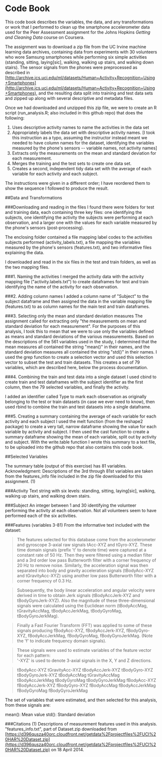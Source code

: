 Code Book
========================================================

This code book describes the variables, the data, and any transformations or work that I performed to clean up the smartphone accelerometer data used for the Peer Assessment assignment for the Johns Hopkins *Getting and Cleaning Data* course on Coursera.

The assignment was to download a zip file from the UC Irvine machine learning data archives, containing data from experiments with 30 volunteers who wore Samsung smartphones while performing six simple activities (standing, sitting, laying[sic], walking, walking up stairs, and walking down stairs). The sensor signals from the phones were preprocessed as described in [http://archive.ics.uci.edu/ml/datasets/Human+Activity+Recognition+Using+Smartphones](http://archive.ics.uci.edu/ml/datasets/Human+Activity+Recognition+Using+Smartphones), and the resulting data split into training and test data sets and zipped up along with several descriptive and metadata files. 

Once we had downloaded and unzipped this zip file, we were to create an R script (run_analysis.R; also included in this github repo) that does the following:

1. Uses descriptive activity names to name the activities in the data set
2. Appropriately labels the data set with descriptive activity names. [I took this instruction as a typo, assuming the instructor instead meant we needed to have column names for the dataset, identifying the variables measured by the phone's sensors -- variable names, not activity names]
3. Extracts only the measurements on the mean and standard deviation for each measurement. 
4. Merges the training and the test sets to create one data set.
5. Creates a second, independent tidy data set with the average of each variable for each activity and each subject. 


The instructions were given in a different order; I have reordered them to show the sequence I followed to produce the result.

##Data and Transformations

###Downloading and reading in the files
I found there were folders for test and training data, each containing three key files: one identifying the subjects, one identifying the activity the subjects were performing at each observation, and a larger one with the values for each variable measured by the phone's sensors (post-processing). 

The enclosing folder contained a file mapping label codes to the activities subjects performed (activity_labels.txt), a file mapping the variables measured by the phone's sensors (features.txt), and two informative files explaining the data.

I downloaded and read in the six files in the test and train folders, as well as the two mapping files.

###1. Naming the activities
I merged the activity data with the activity mapping file ("activity.labels.txt") to create dataframes for test and train identifying the name of the activity for each observation.

###2. Adding column names
I added a column name of "Subject" to the subject dataframe and then assigned the data in the variable mapping file (features.txt) to as column names for the main test and train dataframes.

###3. Selecting only the mean and standard deviation measures
The assignment called for extracting only "the measurements on mean and standard deviation for each measurement". For the purposes of this analysis, I took this to mean that we were to use only the variables defined as means and standard deviations of the various measurements. Based on the descriptions of the 561 variables used in the study, I determined that the mean measures all contained the string "mean()" in their names, and the standard deviation measures all contained the string "std()" in their names. I used the grep function to create a selection vector and used this selection vector to subset the test and train datasets. This creates a set of 79 variables, which are described here, below the process documentation.

###4. Combining the train and test data into a single dataset
I used cbind to create train and test dataframes with the subject identifier as the first column, then the 79 selected variables, and finally the activity.

I added an identifier called Type to mark each observation as originally belonging to the test or train datasets (in case we ever need to know), then used rbind to combine the train and test datasets into a single dataframe.

###5. Creating a summary containing the average of each variable for each activity and each subject
I used the melt function (from the reshape2 package) to create a very tall, narrow dataframe showing the value for each variable by activity and subject. I then used the cast function to create a summary dataframe showing the mean of each variable, split out by activity and subject. With the write.table function I wrote this summary to a text file, to be uploaded into the github repo that also contains this code book. 


##Selected Variables

The summary table (output of this exercise) has 81 variables. Acknowledgment: Descriptions of the 3rd through 81st variables are taken from the features_info file included in the zip file downloaded for this assignment. (1)

###Activity
Text string with six levels: standing, sitting, laying[sic], walking, walking up stairs, and walking down stairs.

###Subject
An integer between 1 and 30 identifying the volunteer performing the activity at each observation. Not all volunteers seem to have performed each of the six activities.

###Features (variables 3-81)
From the informative text included with the dataset: 

> The features selected for this database come from the accelerometer and gyroscope 3-axial raw signals tAcc-XYZ and tGyro-XYZ. These time domain signals (prefix 't' to denote time) were captured at a constant rate of 50 Hz. Then they were filtered using a median filter and a 3rd order low pass Butterworth filter with a corner frequency of 20 Hz to remove noise. Similarly, the acceleration signal was then separated into body and gravity acceleration signals (tBodyAcc-XYZ and tGravityAcc-XYZ) using another low pass Butterworth filter with a corner frequency of 0.3 Hz. 

> Subsequently, the body linear acceleration and angular velocity were derived in time to obtain Jerk signals (tBodyAccJerk-XYZ and tBodyGyroJerk-XYZ). Also the magnitude of these three-dimensional signals were calculated using the Euclidean norm (tBodyAccMag, tGravityAccMag, tBodyAccJerkMag, tBodyGyroMag, tBodyGyroJerkMag). 

> Finally a Fast Fourier Transform (FFT) was applied to some of these signals producing fBodyAcc-XYZ, fBodyAccJerk-XYZ, fBodyGyro-XYZ, fBodyAccJerkMag, fBodyGyroMag, fBodyGyroJerkMag. (Note the 'f' to indicate frequency domain signals). 

> These signals were used to estimate variables of the feature vector for each pattern:  
> '-XYZ' is used to denote 3-axial signals in the X, Y and Z directions.

> tBodyAcc-XYZ
> tGravityAcc-XYZ
> tBodyAccJerk-XYZ
> tBodyGyro-XYZ
> tBodyGyroJerk-XYZ
> tBodyAccMag
> tGravityAccMag
> tBodyAccJerkMag
> tBodyGyroMag
> tBodyGyroJerkMag
> fBodyAcc-XYZ
> fBodyAccJerk-XYZ
> fBodyGyro-XYZ
> fBodyAccMag
> fBodyAccJerkMag
> fBodyGyroMag
> fBodyGyroJerkMag

The set of variables that were estimated, and then selected for this analysis, from these signals are: 

mean(): Mean value
std(): Standard deviation



###Citations
(1) Descriptions of measurement features used in this analysis. "features_info.txt", part of Dataset.zip downloaded from [https://d396qusza40orc.cloudfront.net/getdata%2Fprojectfiles%2FUCI%20HAR%20Dataset.zip](https://d396qusza40orc.cloudfront.net/getdata%2Fprojectfiles%2FUCI%20HAR%20Dataset.zip) on 18 April 2014.







